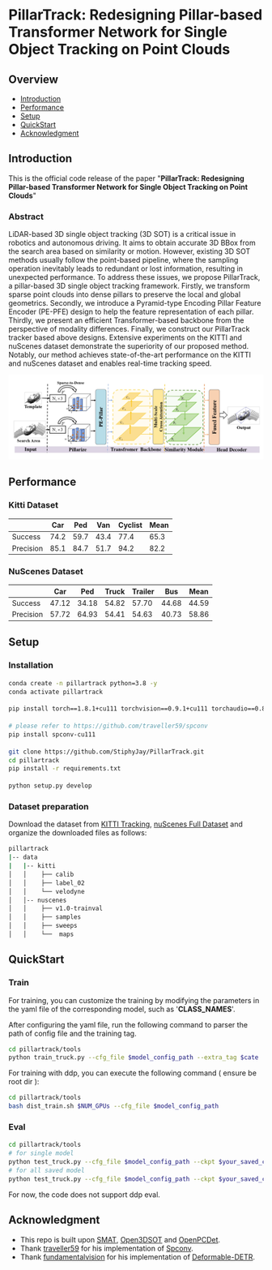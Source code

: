 # PillarTrack: Redesigning Pillar-based Transformer Network for Single Object Tracking on Point Clouds
## Overview

- [Introduction](#introduction)
- [Performance](#performance)
- [Setup](#setup)
- [QuickStart](#quickstart)
- [Acknowledgment](#acknowledgment)
<!-- - [Citation](#citation) -->

## Introduction

This is the official code release of the paper "**PillarTrack: Redesigning Pillar-based Transformer Network for Single Object Tracking on Point Clouds**"

### Abstract
LiDAR-based 3D single object tracking (3D SOT) is a critical issue in robotics and autonomous driving. It aims to obtain accurate 3D BBox from the search area based on similarity or motion. However, existing 3D SOT methods usually follow the point-based pipeline, where the sampling operation inevitably leads to redundant or lost information, resulting in unexpected performance. To address these issues, we propose PillarTrack, a pillar-based 3D single object tracking framework. Firstly, we transform sparse point clouds into dense pillars to preserve the local and global geometrics. Secondly, we introduce
a Pyramid-type Encoding Pillar Feature Encoder (PE-PFE) design to help the feature representation of each pillar. Thirdly, we present an efficient Transformer-based backbone from the perspective of modality differences. Finally, we construct our PillarTrack tracker based above designs. Extensive experiments on the KITTI and nuScenes dataset demonstrate the superiority of our proposed method. Notably, our method achieves state-of-the-art performance on the KITTI and nuScenes dataset and enables real-time tracking speed.

<img src="doc/pipeline.jpg"  />

## Performance

### Kitti Dataset

|           | Car  | Ped  | Van  | Cyclist  | Mean  |
| --------- | ---- | ---- | ---- | -------- | ----- |
| Success   | 74.2 | 59.7 | 43.4 | 77.4     | 65.3  |
| Precision | 85.1 | 84.7 | 51.7 | 94.2     | 82.2  |

### NuScenes Dataset

|           | Car   | Ped   | Truck  | Trailer | Bus  | Mean  |
| --------- | ----- | ----- | ------ | ------- | ---- | ----  |
| Success   | 47.12 | 34.18 | 54.82  | 57.70   | 44.68| 44.59 |
| Precision | 57.72 | 64.93 | 54.41  | 54.63   | 40.73| 58.86 |

## Setup

### Installation

   ```bash
   conda create -n pillartrack python=3.8 -y
   conda activate pillartrack
   
   pip install torch==1.8.1+cu111 torchvision==0.9.1+cu111 torchaudio==0.8.1 -f https://download.pytorch.org/whl/torch_stable.html
   
   # please refer to https://github.com/traveller59/spconv
   pip install spconv-cu111

   git clone https://github.com/StiphyJay/PillarTrack.git
   cd pillartrack
   pip install -r requirements.txt

   python setup.py develop
   ```

### Dataset preparation

   Download the dataset from [KITTI Tracking](http://www.cvlibs.net/datasets/kitti/eval_tracking.php), [nuScenes Full Dataset](https://www.nuscenes.org/download) and organize the downloaded files as follows:

   ```bash
   pillartrack                                           
   |-- data                                     
   |   |-- kitti
   │   │    ├── calib
   │   │    ├── label_02
   │   │    └── velodyne
   │   │-- nuscenes
   │   │    ├── v1.0-trainval
   │   │    ├── samples
   │   │    ├── sweeps
   │   │    └──  maps 
   ```

## QuickStart

### Train

For training, you can customize the training by modifying the parameters in the yaml file of the corresponding model, such as '**CLASS_NAMES**'.

After configuring the yaml file, run the following command to parser the path of config file and the training tag.

```bash
cd pillartrack/tools
python train_truck.py --cfg_file $model_config_path --extra_tag $cate
```

For training with ddp, you can execute the following command ( ensure be root dir ):

```bash
cd pillartrack/tools
bash dist_train.sh $NUM_GPUs --cfg_file $model_config_path
```

### Eval

```bash
cd pillartrack/tools
# for single model
python test_truck.py --cfg_file $model_config_path --ckpt $your_saved_ckpt
# for all saved model
python test_truck.py --cfg_file $model_config_path --ckpt $your_saved_ckpt --eval_all
```

For now, the code does not support ddp eval.

## Acknowledgment

- This repo is built upon [SMAT](https://github.com/3bobo/smat), [Open3DSOT](https://github.com/Ghostish/Open3DSOT) and [OpenPCDet](https://github.com/open-mmlab/OpenPCDet).  
- Thank [traveller59](https://github.com/traveller59) for his implementation of [Spconv](https://github.com/traveller59/spconv).
- Thank [fundamentalvision](https://github.com/fundamentalvision) for his implementation of [Deformable-DETR](https://github.com/fundamentalvision/Deformable-DETR).
<!-- ## Citation

If you find the project useful for your research, you may cite,

```
@ARTICLE{smat,
  author={Cui, Yubo and Shan, Jiayao and Gu, Zuoxu and Li, Zhiheng and Fang, Zheng},
  journal={IEEE Robotics and Automation Letters}, 
  title={Exploiting More Information in Sparse Point Cloud for 3D Single Object Tracking}, 
  year={2022},
  volume={7},
  number={4},
  pages={11926-11933},
  doi={10.1109/LRA.2022.3208687}}
``` -->

